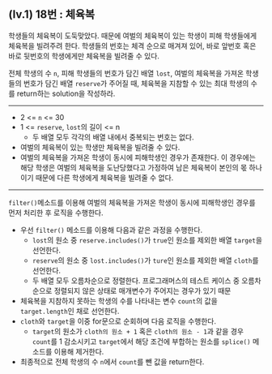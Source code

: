 ## (lv.1) 18번 : 체육복

학생들의 체육복이 도둑맞았다. 때문에 여벌의 체육복이 있는 학생이 피해 학생들에게 체육복을 빌려주려 한다. 학생들의 번호는 체격 순으로 매겨져 있어, 바로 앞번호 혹은 바로 뒷번호의 학생에게만 체육복을 빌려줄 수 있다.

전체 학생의 수 `n`, 피해 학생들의 번호가 담긴 배열 `lost`, 여벌의 체육복을 가져온 학생들의 번호가 담긴 배열 `reserve`가 주어질 때, 체육복을 지참할 수 있는 최대 학생의 수를 return하는 solution을 작성하라.

---

- 2 <= `n` <= 30
- 1 <= `reserve`, `lost`의 길이 <= n
  - 두 배열 모두 각각의 배열 내에서 중복되는 번호는 없다.
- 여벌의 체육복이 있는 학생만 체육복을 빌려줄 수 있다.
- 여벌의 체육복을 가져온 학생이 동시에 피해학생인 경우가 존재한다. 이 경우에는 해당 학생은 여벌의 체육복을 도난당했다고 가정하여 남은 체육복이 본인의 몫 하나이기 때문에 다른 학생에게 체육복을 빌려줄 수 없다.

---

`filter()`메소드를 이용해 여벌의 체육복을 가져온 학생이 동시에 피해학생인 경우를 먼저 처리한 후 로직을 수행한다.

- 우선 `filter()` 메소드를 이용해 다음과 같은 과정을 수행한다.
  - `lost`의 원소 중 `reserve.includes()`가 `true`인 원소를 제외한 배열 `target`을 선언한다.
  - `reserve`의 원소 중 `lost.includes()`가 `ture`인 원소를 제외한 배열 `cloth`를 선언한다.
  - 두 배열 모두 오름차순으로 정렬한다. 프로그래머스의 테스트 케이스 중 오름차순으로 정렬되지 않은 상태로 매개변수가 주어지는 경우가 있기 때문
- 체육복을 지참하지 못하는 학생의 수를 나타내는 변수 `count`의 값을 `target.length`인 채로 선언한다.
- `cloth`와 `target`을 이중 for문으로 순회하며 다음 로직을 수행한다.
  - `target`의 원소가 `cloth의 원소 + 1` 혹은 `cloth의 원소 - 1`과 같을 경우 `count`를 1 감소시키고 `target`에서 해당 조건에 부합하는 원소를 `splice()` 메소드를 이용해 제거한다.
- 최종적으로 전체 학생의 수 `n`에서 `count`를 뺀 값을 return한다.
